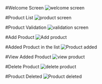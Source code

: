 #Welcome Screen
![welcome screen](https://user-images.githubusercontent.com/100269364/164641097-a29fe9d8-e921-4069-8afd-821e94a83315.png)

#Product List
![product screen](https://user-images.githubusercontent.com/100269364/164642599-698fc10d-88a7-4182-a3e9-f8fb1d7a2b0e.png)

#Product Validation
![validation screen](https://user-images.githubusercontent.com/100269364/164642728-3230fc3b-d2ed-422c-a3b6-79e303c806bd.png)

#Add Product
![Add product](https://user-images.githubusercontent.com/100269364/164642808-4ea43f9d-cebe-4622-bb00-d4c85574f21d.png)

#Added Product in the list
![Product added](https://user-images.githubusercontent.com/100269364/164642890-85b35dd5-df25-4d84-9926-5f726ce5a186.png)

#View Added Product
![view product](https://user-images.githubusercontent.com/100269364/164642939-c97d7d4a-167c-4995-898a-598eb35a638e.png)

#Delete Product
![delete product](https://user-images.githubusercontent.com/100269364/164642981-ad9ff365-3506-4ffb-9810-a9b9df273125.png)

#Product Deleted
![Product deleted](https://user-images.githubusercontent.com/100269364/164643048-4f3763f3-d80a-48d0-8fd8-c50fdf875f5f.png)



